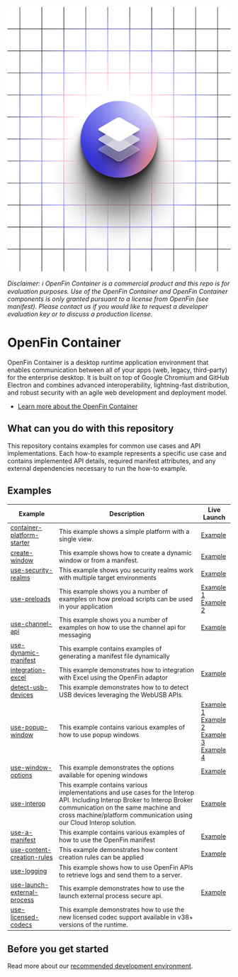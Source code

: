 ![OpenFin Container Starter](./assets/OpenFin-Container-Starter.png)

_Disclaimer: ℹ️ OpenFin Container is a commercial product and this repo is for evaluation purposes. Use of the OpenFin Container and OpenFin Container components is only granted pursuant to a license from OpenFin (see manifest). Please contact us if you would like to request a developer evaluation key or to discuss a production license._

# OpenFin Container

OpenFin Container is a desktop runtime application environment that enables communication between all of your apps (web, legacy, third-party) for the enterprise desktop. It is built on top of Google Chromium and GitHub Electron and combines advanced interoperability, lightning-fast distribution, and robust security with an agile web development and deployment model.

- [Learn more about the OpenFin Container](https://developers.openfin.co/of-docs/docs/container-overview)

## What can you do with this repository

This repository contains examples for common use cases and API implementations. Each how-to example represents a specific use case and contains implemented API details, required manifest attributes, and any external dependencies necessary to run the how-to example.

## Examples

| **Example**                                                          | **Description**                                                                                                                                                                                                                          | **Live Launch**                                                                                                                                                                                                                                                                                                                                                                                                                                                                                                                                                                                                                                                                                       |
| -------------------------------------------------------------------- | ---------------------------------------------------------------------------------------------------------------------------------------------------------------------------------------------------------------------------------------- | ----------------------------------------------------------------------------------------------------------------------------------------------------------------------------------------------------------------------------------------------------------------------------------------------------------------------------------------------------------------------------------------------------------------------------------------------------------------------------------------------------------------------------------------------------------------------------------------------------------------------------------------------------------------------------------------------------- |
| [container-platform-starter](./how-to/container-platform-starter)    | This example shows a simple platform with a single view.                                                                                                                                                                                 | [Example](https://start.openfin.co/?manifest=https%3A%2F%2Fbuilt-on-openfin.github.io%2Fcontainer-starter%2Fv38%2Fcontainer-platform-starter%2Fmanifest.fin.json)                                                                                                                                                                                                                                                                                                                                                                                                                                                                                                                                     |
| [create-window](./how-to/create-window)                              | This example shows how to create a dynamic window or from a manifest.                                                                                                                                                                    | [Example](https://start.openfin.co/?manifest=https%3A%2F%2Fbuilt-on-openfin.github.io%2Fcontainer-starter%2Fv38%2Fcreate-window%2Fmanifest.fin.json)                                                                                                                                                                                                                                                                                                                                                                                                                                                                                                                                                  |
| [use-security-realms](./how-to/use-security-realms)                  | This example shows you security realms work with multiple target environments                                                                                                                                                            | [Example](https://start.openfin.co/?manifest=https%3A%2F%2Fbuilt-on-openfin.github.io%2Fcontainer-starter%2Fv38%2Fuse-security-realms%2Fmanifest.fin.json)                                                                                                                                                                                                                                                                                                                                                                                                                                                                                                                                            |
| [use-preloads](./how-to/use-preloads)                                | This example shows you a number of examples on how preload scripts can be used in your application                                                                                                                                       | [Example 1](https://start.openfin.co/?manifest=https%3A%2F%2Fbuilt-on-openfin.github.io%2Fcontainer-starter%2Fv38%2Fuse-preloads-basic%2Fmanifest.fin.json) <br> [Example 2](https://start.openfin.co/?manifest=https%3A%2F%2Fbuilt-on-openfin.github.io%2Fcontainer-starter%2Fv38%2Fuse-preloads-restart-on-refresh%2Fmanifest.fin.json)                                                                                                                                                                                                                                                                                                                                                             |
| [use-channel-api](./how-to/use-channel-api)                          | This example shows you a number of examples on how to use the channel api for messaging                                                                                                                                                  | [Example](https://start.openfin.co/?manifest=https%3A%2F%2Fbuilt-on-openfin.github.io%2Fcontainer-starter%2Fv38%2Fuse-channel-api-issue-commands-to-a-platform%2Fmanifest.fin.json)                                                                                                                                                                                                                                                                                                                                                                                                                                                                                                                   |
| [use-dynamic-manifest](./how-to/use-dynamic-manifest)                | This example contains examples of generating a manifest file dynamically                                                                                                                                                                 |                                                                                                                                                                                                                                                                                                                                                                                                                                                                                                                                                                                                                                                                                                       |
| [integration-excel](./how-to/integration-excel)                      | This example demonstrates how to integration with Excel using the OpenFin adaptor                                                                                                                                                        | [Example](https://start.openfin.co/?manifest=https%3A%2F%2Fbuilt-on-openfin.github.io%2Fcontainer-starter%2Fv38%2Fintegration-excel%2Fmanifest.fin.json)                                                                                                                                                                                                                                                                                                                                                                                                                                                                                                                                              |
| [detect-usb-devices](./how-to/detect-usb-devices)                    | This example demonstrates how to to detect USB devices leveraging the WebUSB APIs.                                                                                                                                                       |                                                                                                                                                                                                                                                                                                                                                                                                                                                                                                                                                                                                                                                                                                       |
| [use-popup-window](./how-to/use-popup-window/)                       | This example contains various examples of how to use popup windows                                                                                                                                                                       | [Example 1](https://start.openfin.co/?manifest=https%3A%2F%2Fbuilt-on-openfin.github.io%2Fcontainer-starter%2Fv38%2Fuse-popup-window-advanced%2Fmanifest.fin.json) </br> [Example 2](https://start.openfin.co/?manifest=https%3A%2F%2Fbuilt-on-openfin.github.io%2Fcontainer-starter%2Fv38%2Fuse-popup-window-modal%2Fmanifest.fin.json) <br> [Example 3](https://start.openfin.co/?manifest=https%3A%2F%2Fbuilt-on-openfin.github.io%2Fcontainer-starter%2Fv38%2Fuse-popup-window-single-result%2Fmanifest.fin.json) <br> [Example 4](https://start.openfin.co/?manifest=https%3A%2F%2Fbuilt-on-openfin.github.io%2Fcontainer-starter%2Fv38%2Fuse-popup-window-multiple-results%2Fmanifest.fin.json) |
| [use-window-options](./how-to/use-window-options/)                   | This example demonstrates the options available for opening windows                                                                                                                                                                      | [Example](https://start.openfin.co/?manifest=https%3A%2F%2Fbuilt-on-openfin.github.io%2Fcontainer-starter%2Fv38%2Fuse-window-options%2Fmanifest.fin.json)                                                                                                                                                                                                                                                                                                                                                                                                                                                                                                                                             |
| [use-interop](./how-to/use-interop/)                                 | This example contains various implementations and use cases for the Interop API. Including Interop Broker to Interop Broker communication on the same machine and cross machine/platform communication using our Cloud Interop solution. | [Example](https://start.openfin.co/?manifest=https%3A%2F%2Fbuilt-on-openfin.github.io%2Fcontainer-starter%2Fv38%2Fuse-interop-setup-multi-platform-interop%2Fmanifest.fin.json)                                                                                                                                                                                                                                                                                                                                                                                                                                                                                                                       |
| [use-a-manifest](./how-to/use-a-manifest/)                           | This example contains various examples of how to use the OpenFin manifest                                                                                                                                                                | [Example](https://start.openfin.co/?manifest=https%3A%2F%2Fbuilt-on-openfin.github.io%2Fcontainer-starter%2Fv38%2Fuse-a-manifest-create-a-single-page-platform%2Fmanifest.fin.json)                                                                                                                                                                                                                                                                                                                                                                                                                                                                                                                   |
| [use-content-creation-rules](./how-to/use-content-creation-rules/)   | This example demonstrates how content creation rules can be applied                                                                                                                                                                      | [Example](https://start.openfin.co/?manifest=https%3A%2F%2Fbuilt-on-openfin.github.io%2Fcontainer-starter%2Fv38%2Fuse-content-creation-rules%2Fmanifest.fin.json)                                                                                                                                                                                                                                                                                                                                                                                                                                                                                                                                     |
| [use-logging](./how-to/use-logging)                       | This example shows how to use OpenFin APIs to retrieve logs and send them to a server.                                                                                                                                                   |                                                                                                                                                                                                                                                                                                                                                                                                                                                                                                                                                                                                                                                                                                       |
| [use-launch-external-process](./how-to/use-launch-external-process/) | This example demonstrates how to use the launch external process secure api.                                                                                                                                                             | [Example](https://start.openfin.co/?manifest=https%3A%2F%2Fbuilt-on-openfin.github.io%2Fcontainer-starter%2Fv38%2Fuse-launch-external-process%2Fmanifest.fin.json)                                                                                                                                                                                                                                                                                                                                                                                                                                                                                                                                    |
| [use-licensed-codecs](./how-to/use-licensed-codecs/)                 | This example demonstrates how to use the new licensed codec support available in v38+ versions of the runtime.                                                                                                                           |                                                                                                                                                                                                                                                                                                                                                                                                                                                                                                                                                                                                                                                                                                       |

## Before you get started

Read more about our [recommended development environment](https://developers.openfin.co/of-docs/docs/set-up-your-dev-environment).
